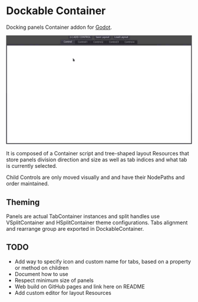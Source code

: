 # Dockable Container
Docking panels Container addon for [Godot](https://godotengine.org/).

![](screenshots/video1.gif)

It is composed of a Container script and tree-shaped layout Resources that
store panels division direction and size as well as tab indices and what tab is
currently selected.

Child Controls are only moved visually and and have their NodePaths and order maintained.


## Theming
Panels are actual TabContainer instances and split handles use VSplitContainer
and HSplitContainer theme configurations. Tabs alignment and rearrange group
are exported in DockableContainer.


## TODO
- Add way to specify icon and custom name for tabs, based on a property or method on children
- Document how to use
- Respect minimum size of panels
- Web build on GitHub pages and link here on README
- Add custom editor for layout Resources

